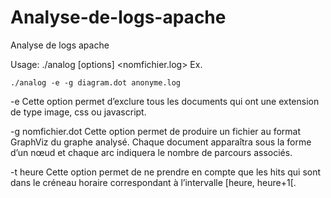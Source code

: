 # Analyse-de-logs-apache
Analyse de logs apache


Usage: ./analog [options] <nomfichier.log>
Ex. 
```
./analog -e -g diagram.dot anonyme.log
```

-e Cette option permet d’exclure tous les documents qui ont une extension de type image, css ou javascript. 

-g nomfichier.dot
Cette option permet de produire un fichier au format GraphViz du graphe analysé. Chaque
document apparaîtra sous la forme d’un nœud et chaque arc indiquera le nombre de parcours
associés.

-t heure
Cette option permet de ne prendre en compte que les hits qui sont dans le créneau horaire
correspondant à l’intervalle [heure, heure+1[.